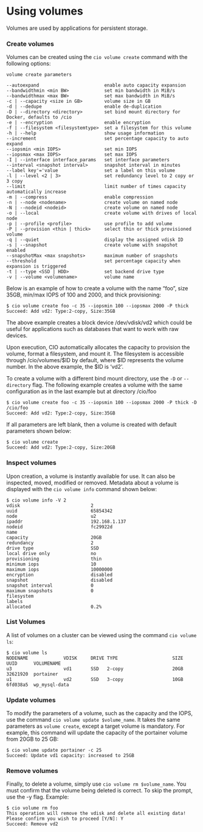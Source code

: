 # Using volumes

Volumes are used by applications for persistent storage.

<h3>Create volumes</h3>

Volumes can be created using the `cio volume create` command with the following options:

```
volume create parameters

--autoexpand                        enable auto capacity expansion
--bandwidthmin <min BW>             set min bandwidth in MiB/s
--bandwidthmax <max BW>             set max bandwidth in MiB/s
-c | --capacity <size in GB>        volume size in GB
-d | --dedupe                       enable de-duplication
-D | --directory <directory>        set bind mount directory for Docker, defaults to /cio
-e | --encryption                   enable encryption
-f | --filesystem <filesystemtype>  set a filesystem for this volume
-h | --help                         show usage information
--increment                         set percentage capacity to auto expand
--iopsmin <min IOPS>                set min IOPS
--iopsmax <max IOPS>                set max IOPS
-I | --interface interface_params   set interface parameters
--interval <snapshot interval>      snapshot interval in minutes
--label key'='value                 set a label on this volume
-l | --level <2 | 3>                set redundancy level to 2 copy or 3 copy
--limit                             limit number of times capacity automatically increase
-m | --compress                     enable compression
-n | --node <nodename>              create volume on named node
-N | --nodeid <nodeid>              create volume on named node
-o | --local                        create volume with drives of local node
-p | --profile <profile>            use profile to add volume
-P | --provision <thin | thick>     select thin or thick provisioned volume
-q | --quiet                        display the assigned vdisk ID
-s | --snapshot                     create volume with snapshot enabled
--snapshotMax <max snapshots>       maximum number of snapshots
--threshold                         set percentage capacity when expansion is triggered
-t | --type <SSD | HDD>             set backend drive type
-v | --volume <volumename>          volume name
```

Below is an example of how to create a volume with the name “foo”, size 35GB, min/max IOPS of 100 and 2000, and thick provisioning:

```
$ cio volume create foo -c 35 --iopsmin 100 --iopsmax 2000 -P thick
Succeed: Add vd2: Type:2-copy, Size:35GB
```

The above example creates a block device /dev/vdisk/vd2 which could be useful for applications such as databases that want to work with raw devices.  

Upon execution, CIO automatically allocates the capacity to provision the volume, format a filesystem, and mount it. The filesystem is accessible through /cio/volumes/$ID by default, where $ID represents the volume number. In the above example, the $ID is ‘vd2’.

To create a volume with a different bind mount directory, use the `-D` or `--directory` flag. The following example creates a volume with the same configuration as in the last example but at directory /cio/foo

```
$ cio volume create foo -c 35 --iopsmin 100 --iopsmax 2000 -P thick -D /cio/foo
Succeed: Add vd2: Type:2-copy, Size:35GB
```

If all parameters are left blank, then a volume is created with default parameters shown below:

```
$ cio volume create
Succeed: Add vd2: Type:2-copy, Size:20GB
```

<h3>Inspect volumes</h3>

Upon creation, a volume is instantly available for use. It can also be inspected, moved, modified or removed. Metadata about a volume is displayed with the `cio volume info` command shown below:

```
$ cio volume info -V 2
vdisk                          2
uuid                           65854342
node                           u2
ipaddr                         192.168.1.137
nodeid                         fc29922d
name                           
capacity                       20GB
redundancy                     2
drive type                     SSD
local drive only               no
provisioning                   thin
minimum iops                   10
maximum iops                   10000000
encryption                     disabled
snapshot                       disabled
snapshot interval              0
maximum snapshots              0
filesystem                     
labels                         
allocated                      0.2%
```

<h3>List Volumes</h3>

A list of volumes on a cluster can be viewed using the command `cio volume ls`:

```
$ cio volume ls
NODENAME             VDISK     DRIVE TYPE                    SIZE  UUID      VOLUMENAME
u3                   vd1       SSD   2-copy                  20GB  32621920  portainer         
u1                   vd2       SSD   3-copy                  10GB  6fd038a5  wp_mysql-data   
```

<h3>Update volumes</h3>

To modify the parameters of a volume, such as the capacity and the IOPS, use the command `cio volume update $volume_name`. It takes the same parameters as `volume create`, except a target volume is mandatory.
For example, this command will update the capacity of the portainer volume from 20GB to 25 GB:

```
$ cio volume update portainer -c 25
Succeed: Update vd1 capacity: increased to 25GB
```

<h3>Remove volumes</h3>

Finally, to delete a volume, simply use `cio volume rm $volume_name`. You must confirm that the volume being deleted is correct. To skip the prompt, use the -y flag. Example:

```
$ cio volume rm foo
This operation will remove the vdisk and delete all existing data! Please confirm you wish to proceed [Y/N]: Y
Succeed: Remove vd2
```
